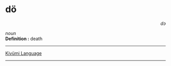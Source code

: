
# dö

<div align="right"><i>dɔ</i></div>

*noun*  
**Definition :** death  

---

[Kivümi Language](../README.md)

---
